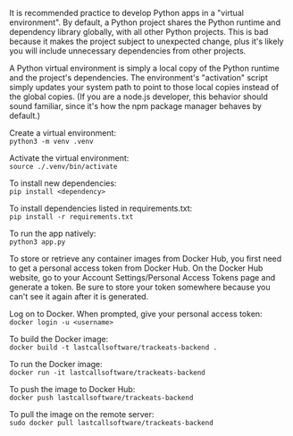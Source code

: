 It is recommended practice to develop Python apps in a "virtual environment".
By default, a Python project shares the Python runtime and dependency library
globally, with all other Python projects.  This is bad because it makes the
project subject to unexpected change, plus it's likely you will include 
unnecessary dependencies from other projects.<br>

A Python virtual environment is simply a local copy of the Python runtime and
the project's dependencies.  The environment's "activation" script simply 
updates your system path to point to those local copies instead of the global
copies.  (If you are a node.js developer, this behavior should sound familiar,
since it's how the npm package manager behaves by default.)<br>

Create a virtual environment:<br>
```python3 -m venv .venv```

Activate the virtual environment:<br>
```source ./.venv/bin/activate```

To install new dependencies:<br>
```pip install <dependency>```

To install dependencies listed in requirements.txt:<br>
```pip install -r requirements.txt```

To run the app natively:<br>
```python3 app.py```

To store or retrieve any container images from Docker Hub, you first need to get
a personal access token from Docker Hub.  On the Docker Hub website, go to your 
Account Settings/Personal Access Tokens page and generate a token.  Be sure to 
store your token somewhere because you can't see it again after it is generated.<br>

Log on to Docker.  When prompted, give your personal access token:<br>
```docker login -u <username>```

To build the Docker image:<br>
```docker build -t lastcallsoftware/trackeats-backend .```

To run the Docker image:<br>
```docker run -it lastcallsoftware/trackeats-backend```

To push the image to Docker Hub:<br>
```docker push lastcallsoftware/trackeats-backend```

To pull the image on the remote server:<br>
```sudo docker pull lastcallsoftware/trackeats-backend```
